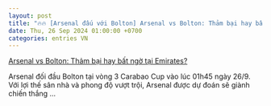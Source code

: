 ```yaml
---
layout: post
title: "🔥🔥 [Arsenal đấu với Bolton] Arsenal vs Bolton: Thảm bại hay bất ngờ tại Emirates?"
date: Thu, 26 Sep 2024 01:00:00 +0700
categories: entries VN
---
```

[Arsenal vs Bolton: Thảm bại hay bất ngờ tại Emirates?](https://kinhtechungkhoan.vn/arsenal-vs-bolton-tham-bai-hay-bat-ngo-tai-emirates-250412.html)

Arsenal đối đầu Bolton tại vòng 3 Carabao Cup vào lúc 01h45 ngày 26/9. Với lợi thế sân nhà và phong độ vượt trội, Arsenal được dự đoán sẽ giành chiến thắng ...

